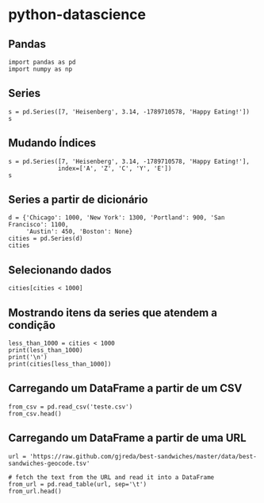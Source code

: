 # python-datascience

## Pandas

```
import pandas as pd
import numpy as np
```

## Series
```
s = pd.Series([7, 'Heisenberg', 3.14, -1789710578, 'Happy Eating!'])
s
```

## Mudando Índices
```
s = pd.Series([7, 'Heisenberg', 3.14, -1789710578, 'Happy Eating!'],
              index=['A', 'Z', 'C', 'Y', 'E'])
s
```

## Series a partir de dicionário
```
d = {'Chicago': 1000, 'New York': 1300, 'Portland': 900, 'San Francisco': 1100,
     'Austin': 450, 'Boston': None}
cities = pd.Series(d)
cities
```

## Selecionando dados
```
cities[cities < 1000]
```

## Mostrando itens da series que atendem a condição
```
less_than_1000 = cities < 1000
print(less_than_1000)
print('\n')
print(cities[less_than_1000])
```

## Carregando um DataFrame a partir de um CSV
```
from_csv = pd.read_csv('teste.csv')
from_csv.head()
```

## Carregando um DataFrame a partir de uma URL
```
url = 'https://raw.github.com/gjreda/best-sandwiches/master/data/best-sandwiches-geocode.tsv'

# fetch the text from the URL and read it into a DataFrame
from_url = pd.read_table(url, sep='\t')
from_url.head()
```
